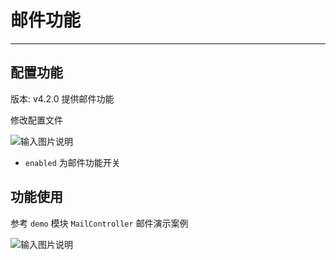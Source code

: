 # 邮件功能
- - -
## 配置功能

版本: v4.2.0 提供邮件功能

修改配置文件

![输入图片说明](https://foruda.gitee.com/images/1663555260932007318/fabb2bfa_1766278.png "屏幕截图")

* `enabled` 为邮件功能开关

## 功能使用

参考 `demo` 模块 `MailController` 邮件演示案例

![输入图片说明](https://foruda.gitee.com/images/1663555374113593089/885b4db2_1766278.png "屏幕截图")